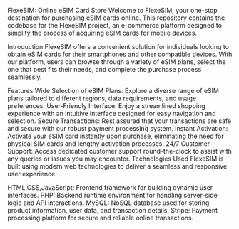 
FlexeSIM: Online eSIM Card Store
Welcome to FlexeSIM, your one-stop destination for purchasing eSIM cards online. This repository contains the codebase for the FlexeSIM project, an e-commerce platform designed to simplify the process of acquiring eSIM cards for mobile devices.

Introduction
FlexeSIM offers a convenient solution for individuals looking to obtain eSIM cards for their smartphones and other compatible devices. With our platform, users can browse through a variety of eSIM plans, select the one that best fits their needs, and complete the purchase process seamlessly.

Features
Wide Selection of eSIM Plans: Explore a diverse range of eSIM plans tailored to different regions, data requirements, and usage preferences.
User-Friendly Interface: Enjoy a streamlined shopping experience with an intuitive interface designed for easy navigation and selection.
Secure Transactions: Rest assured that your transactions are safe and secure with our robust payment processing system.
Instant Activation: Activate your eSIM card instantly upon purchase, eliminating the need for physical SIM cards and lengthy activation processes.
24/7 Customer Support: Access dedicated customer support round-the-clock to assist with any queries or issues you may encounter.
Technologies Used
FlexeSIM is built using modern web technologies to deliver a seamless and responsive user experience:

HTML,CSS,JavaScript: Frontend framework for building dynamic user interfaces.
PHP: Backend runtime environment for handling server-side logic and API interactions.
MySQL: NoSQL database used for storing product information, user data, and transaction details.
Stripe: Payment processing platform for secure and reliable online transactions.

